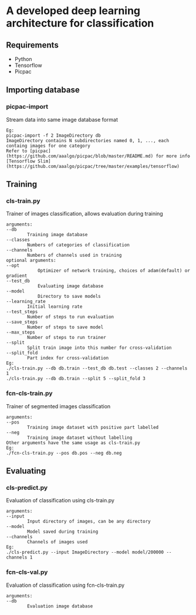 # A developed deep learning architecture for classification

## Requirements
- Python
- Tensorflow
- Picpac

## Importing database
### picpac-import
Stream data into same image database format  
```
Eg:  
picpac-import -f 2 ImageDirectory db  
ImageDirectory contains N subdirectories named 0, 1, ..., each containg images for one category  
Refer to [picpac](https://github.com/aaalgo/picpac/blob/master/README.md) for more info
[Tensorflow Slim](https://github.com/aaalgo/picpac/tree/master/examples/tensorflow) 
```
## Training
### cls-train.py
Trainer of images classification, allows evaluation during training
```
arguments:  
--db  
		Training image database  
--classes  
		Numbers of categories of classification  
--channels  
		Numbers of channels used in training  
optional arguments:  
--opt  
        	Optimizer of network training, choices of adam(default) or gradient  
--test_db  
        	Evaluating image database  
--model  
        	Directory to save models  
--learning_rate  
		Initial learning rate  
--test_steps  
		Number of steps to run evaluation  
--save_steps   
		Number of steps to save model  
--max_steps  
		Number of steps to run trainer  
--split  
		Split train image into this number for cross-validation  
--split_fold  
		Part index for cross-validation  
Eg:   
./cls-train.py --db db.train --test_db db.test --classes 2 --channels 1  
./cls-train.py --db db.train --split 5 --split_fold 3  
```
### fcn-cls-train.py
Trainer of segmented images classification  
```
arguments:  
--pos  
		Training image dataset with positive part labelled  
--neg  
		Training image dataset without labelling  
Other arguments have the same usage as cls-train.py  
Eg:
./fcn-cls-train.py --pos db.pos --neg db.neg
```
## Evaluating
### cls-predict.py
Evaluation of classification using cls-train.py  
```
arguments:  
--input  
		Input directory of images, can be any directory  
--model  
		Model saved during training  
--channels  
		Channels of images used  
Eg:  
./cls-predict.py --input ImageDirectory --model model/200000 --channels 1  
```
### fcn-cls-val.py
Evaluation of classification using fcn-cls-train.py  
```
arguments:  
--db  
		Evaluation image database  
```

